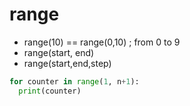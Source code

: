 # range

- range(10) == range(0,10) ; from 0 to 9
- range(start, end)
- range(start,end,step)


```python
for counter in range(1, n+1):
  print(counter)
```
